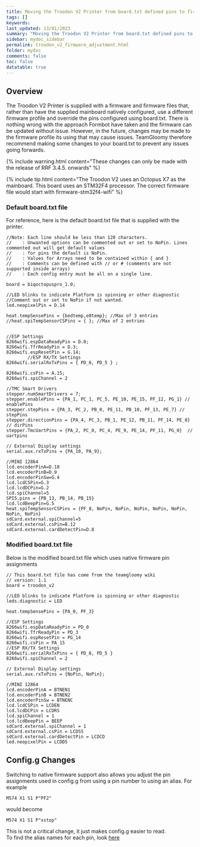```yaml
---
title: Moving the Troodon V2 Printer from board.txt defined pins to firmware defined pins
tags: []
keywords: 
last_updated: 13/01/2023
summary: "Moving the Troodon V2 Printer from board.txt defined pins to firmware defined pins"
sidebar: mydoc_sidebar
permalink: troodon_v2_firmware_adjustment.html
folder: mydoc
comments: false
toc: false
datatable: true
---
```


## Overview

The Troodon V2 Printer is supplied with a firmware and firmware files that, rather than have the supplied mainboard natively configured, use a different firmware profile and override the pins configured using board.txt. There is nothing wrong with the approach Formbot have taken and the firmware can be updated without issue. However, in the future, changes may be made to the firmware profile its using that may cause issues. TeamGloomy therefore recommend making some changes to your board.txt to prevent any issues going forwards.

{% include warning.html content="These changes can only be made with the release of RRF 3.4.5. onwards" %}

{% include tip.html content="The Troodon V2 uses an Octopus X7 as the mainboard. This board uses an STM32F4 processor. The correct firmware file would start with firmware-stm32f4-wifi" %}

### Default board.txt file

For reference, here is the default board.txt file that is supplied with the printer.  
```
//Note: Each line should be less than 120 characters.
//    : Unwanted options can be commented out or set to NoPin. Lines commented out will get default values
//    : for pins the default is NoPin.
//    : Values for Arrays need to be contained within { and }
//    : Comments can be defined with // or # (comments are not supported inside arrays)
//    : Each config entry must be all on a single line.

board = biqoctopuspro_1.0;

//LED blinks to indicate Platform is spinning or other diagnostic 
//Comment out or set to NoPin if not wanted.
led.neopixelPin = D.14

heat.tempSensePins = {bedtemp,e0temp}; //Max of 3 entries
//heat.spiTempSensorCSPins = { }; //Max of 2 entries


//ESP Settings
8266wifi.espDataReadyPin = D.0;
8266wifi.TfrReadyPin = D.3;
8266wifi.espResetPin = G.14;
		//ESP RX/TX Settings
8266wifi.serialRxTxPins = { PD_6, PD_5 } ;

8266wifi.csPin = A.15;
8266wifi.spiChannel = 2

//TMC Smart Drivers
stepper.numSmartDrivers = 7;
stepper.enablePins = {PA_1, PC_1, PC_5, PE_10, PE_15, PF_12, PG_1} // enablePins
stepper.stepPins = {PA_3, PC_2, PB_0, PE_11, PB_10, PF_13, PE_7} // stepPins
stepper.directionPins = {PA_4, PC_3, PB_1, PE_12, PB_11, PF_14, PE_8} // dirPins
stepper.TmcUartPins = {PA_2, PC_0, PC_4, PE_9, PE_14, PF_11, PG_0}  // uartpins

// External Display settings
serial.aux.rxTxPins = {PA_10, PA_9};

//MINI 12864
lcd.encoderPinA=D.10
lcd.encoderPinB=D.9
lcd.encoderPinSw=G.4
lcd.lcdCSPin=G.3
lcd.lcdDCPin=G.2
lcd.spiChannel=5
SPI5.pins = {PB_13, PB_14, PB_15}
lcd.lcdBeepPin=G.5
heat.spiTempSensorCSPins = {PF_8, NoPin, NoPin, NoPin, NoPin, NoPin, NoPin, NoPin}
sdCard.external.spiChannel=5
sdCard.external.csPin=B.12
sdCard.external.cardDetectPin=D.8
```

### Modified board.txt file

Below is the modified board.txt file which uses native firmware pin assignments
```
// This board.txt file has come from the teamgloomy wiki
// version: 1.1
board = troodon_v2

//LED blinks to indicate Platform is spinning or other diagnostic 
leds.diagnostic = LED

heat.tempSensePins = {PA_0, PF_3}

//ESP Settings
8266wifi.espDataReadyPin = PD_0
8266wifi.TfrReadyPin = PD_3
8266wifi.espResetPin = PG_14
8266wifi.csPin = PA_15
//ESP RX/TX Settings
8266wifi.serialRxTxPins = { PD_6, PD_5 }
8266wifi.spiChannel = 2

// External Display settings
serial.aux.rxTxPins = {NoPin, NoPin};

//MINI 12864
lcd.encoderPinA = BTNEN1
lcd.encoderPinB = BTNEN2
lcd.encoderPinSw = BTNENC
lcd.lcdCSPin = LCDEN
lcd.lcdDCPin = LCDRS
lcd.spiChannel = 1
lcd.lcdBeepPin = BEEP
sdCard.external.spiChannel = 1
sdCard.external.csPin = LCDSS
sdCard.external.cardDetectPin = LCDCD
led.neopixelPin = LCDD5
```

## Config.g Changes

Switching to native firmware support also allows you adjust the pin assignments used in config.g from using a pin number to using an alias. For example
```
M574 X1 S1 P"PF2"   
```
would become
```
M574 X1 S1 P"xstop"   
```
This is not a critical change, it just makes config.g easier to read.  
To find the alias names for each pin, look [here](troodon_v2_pins.html)
